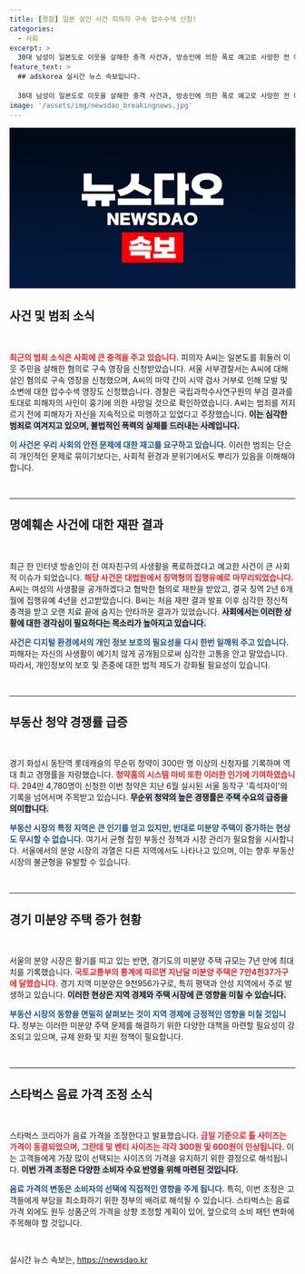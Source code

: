 ```yaml
---
title: [경찰] 일본 살인 사건 피의자 구속 압수수색 신청!
categories:
  - 사회
excerpt: >
  30대 남성이 일본도로 이웃을 살해한 충격 사건과, 방송인에 의한 폭로 예고로 사망한 전 여자친구 이야기. 청약홈 대란과 스타벅스 가격 인상 소식까지, 오늘의 핫한 소식을 놓치지 마세요!
feature_text: >
  ## adskorea 실시간 뉴스 속보입니다.

  30대 남성이 일본도로 이웃을 살해한 충격 사건과, 방송인에 의한 폭로 예고로 사망한 전 여자친구 이야기. 청약홈 대란과 스타벅스 가격 인상 소식까지, 오늘의 핫한 소식을 놓치지 마세요!
image: '/assets/img/newsdao_breakingnews.jpg'
---
```


<p><img src="/assets/img/newsdao_breakingnews.jpg" alt="adskorea 속보" /></p>

<h2 data-ke-size="size26">사건 및 범죄 소식</h2>

<p data-ke-size="size16">&nbsp;</p>

<p><b><span style="color: #ee2323;">최근의 범죄 소식은 사회에 큰 충격을 주고 있습니다.</span></b> 피의자 A씨는 일본도를 휘둘러 이웃 주민을 살해한 혐의로 구속 영장을 신청받았습니다. 서울 서부경찰서는 A씨에 대해 살인 혐의로 구속 영장을 신청했으며, A씨의 마약 간이 시약 검사 거부로 인해 모발 및 소변에 대한 압수수색 영장도 신청했습니다. 경찰은 국립과학수사연구원의 부검 결과를 토대로 피해자의 사인이 흉기에 의한 사망일 것으로 확인하였습니다. A씨는 범죄를 저지르기 전에 피해자가 자신을 지속적으로 미행하고 있었다고 주장했습니다. <b><span style="background-color: #21538527;">이는 심각한 범죄로 여겨지고 있으며, 불법적인 폭력의 실체를 드러내는 사례입니다.</span></b> </p>

<p><b><span style="color: #1a5490;">이 사건은 우리 사회의 안전 문제에 대한 재고를 요구하고 있습니다.</span></b> 이러한 범죄는 단순히 개인적인 문제로 묶이기보다는, 사회적 환경과 분위기에서도 뿌리가 있음을 이해해야 합니다.</p>

<p data-ke-size="size16">&nbsp;</p>

<hr>

<h2 data-ke-size="size26">명예훼손 사건에 대한 재판 결과</h2>

<p data-ke-size="size16">&nbsp;</p>

<p>최근 한 인터넷 방송인이 전 여자친구의 사생활을 폭로하겠다고 예고한 사건이 큰 사회적 이슈가 되었습니다. <b><span style="color: #ee2323;">해당 사건은 대법원에서 징역형의 집행유예로 마무리되었습니다.</span></b> A씨는 여성의 사생활을 공개하겠다고 협박한 혐의로 재판을 받았고, 결국 징역 2년 6개월에 집행유예 4년을 선고받았습니다. B씨는 처음 재판 결과 발표 이후 심각한 정신적 충격을 받고 오랜 치료 끝에 숨지는 안타까운 결과가 있었습니다. <b><span style="background-color: #21538527;">사회에서는 이러한 상황에 대한 경각심이 필요하다는 목소리가 높아지고 있습니다.</span></b> </p>

<p><b><span style="color: #1a5490;">사건은 디지털 환경에서의 개인 정보 보호의 필요성을 다시 한번 일깨워 주고 있습니다.</span></b> 피해자는 자신의 사생활이 예기치 않게 공개됨으로써 심각한 고통을 안고 말았습니다. 따라서, 개인정보의 보호 및 존중에 대한 법적 제도가 강화될 필요성이 있습니다.</p>

<p data-ke-size="size16">&nbsp;</p>

<hr>

<h2 data-ke-size="size26">부동산 청약 경쟁률 급증</h2>

<p data-ke-size="size16">&nbsp;</p>

<p>경기 화성시 동탄역 롯데캐슬의 무순위 청약이 300만 명 이상의 신청자를 기록하며 역대 최고 경쟁률을 자랑했습니다. <b><span style="color: #ee2323;">청약홈의 시스템 마비 또한 이러한 인기에 기여하였습니다.</span></b> 294만 4,780명이 신청한 이번 청약은 지난 6월 실시된 서울 동작구 '흑석자이'의 기록을 넘어서며 주목받고 있습니다. <b><span style="background-color: #21538527;">무순위 청약의 높은 경쟁률은 주택 수요의 급증을 의미합니다.</span></b> </p>

<p><b><span style="color: #1a5490;">부동산 시장의 특정 지역은 큰 인기를 얻고 있지만, 반대로 미분양 주택이 증가하는 현상도 무시할 수 없습니다.</span></b> 여기서 균형 잡힌 부동산 정책과 시장 관리가 필요함을 시사합니다. 서울에서의 분양 시장의 과열은 다른 지역에서도 나타나고 있으며, 이는 향후 부동산 시장의 불균형을 유발할 수 있습니다.</p>

<p data-ke-size="size16">&nbsp;</p>

<hr>

<h2 data-ke-size="size26">경기 미분양 주택 증가 현황</h2>

<p data-ke-size="size16">&nbsp;</p>

<p>서울의 분양 시장은 활기를 띠고 있는 반면, 경기도의 미분양 주택 규모는 7년 만에 최대치를 기록했습니다. <b><span style="color: #ee2323;">국토교통부의 통계에 따르면 지난달 미분양 주택은 7만4천37가구에 달했습니다.</span></b> 경기 지역 미분양은 9천956가구로, 특히 평택과 안성 지역에서 주로 발생하고 있습니다. <b><span style="background-color: #21538527;">이러한 현상은 지역 경제와 주택 시장에 큰 영향을 미칠 수 있습니다.</span></b> </p>

<p><b><span style="color: #1a5490;">부동산 시장의 동향을 면밀히 살펴보는 것이 지역 경제에 긍정적인 영향을 미칠 것입니다.</span></b> 정부는 이러한 미분양 주택 문제를 해결하기 위한 다양한 대책을 마련할 필요성이 강조되고 있으며, 규제 완화 및 지원 정책이 필요합니다.</p>

<p data-ke-size="size16">&nbsp;</p>

<hr>

<h2 data-ke-size="size26">스타벅스 음료 가격 조정 소식</h2>

<p data-ke-size="size16">&nbsp;</p>

<p>스타벅스 코리아가 음료 가격을 조정한다고 발표했습니다. <b><span style="color: #ee2323;">금일 기준으로 톨 사이즈는 가격이 동결되었으며, 그란데 및 벤티 사이즈는 각각 300원 및 600원이 인상됩니다.</span></b> 이는 고객들에게 가장 많이 선택되는 사이즈의 가격을 유지하기 위한 결정으로 해석됩니다. <b><span style="background-color: #21538527;">이번 가격 조정은 다양한 소비자 수요 반영을 위해 마련된 것입니다.</span></b> </p>

<p><b><span style="color: #1a5490;">음료 가격의 변동은 소비자의 선택에 직접적인 영향을 주게 됩니다.</span></b> 특히, 이번 조정은 고객들에게 부담을 최소화하기 위한 정부의 배려로 해석될 수 있습니다. 스타벅스는 음료 가격 외에도 원두 상품군의 가격을 상향 조정할 계획이 있어, 앞으로의 소비 패턴 변화에 주목해야 할 것입니다.</p>

<p data-ke-size="size16">&nbsp;</p>
실시간 뉴스 속보는, <a href="https://newsdao.kr" rel="dofollow">https://newsdao.kr</a>


